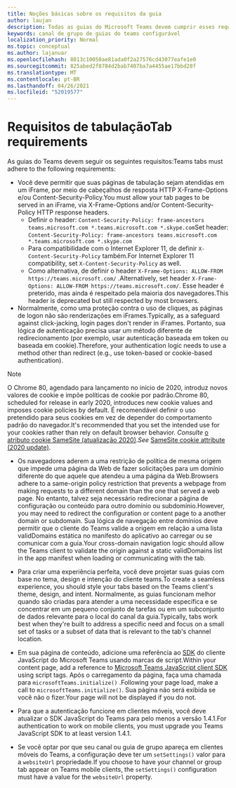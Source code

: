```yaml
---
title: Noções básicas sobre os requisitos da guia
author: laujan
description: Todas as guias do Microsoft Teams devem cumprir esses requisitos.
keywords: canal de grupo de guias do teams configurável
localization_priority: Normal
ms.topic: conceptual
ms.author: lajanuar
ms.openlocfilehash: 8013c10050ae81ada0f2a27576cd43077eafe1e0
ms.sourcegitcommit: 825abed2f8784d2bab7407ba7a4455ae17bbd28f
ms.translationtype: MT
ms.contentlocale: pt-BR
ms.lasthandoff: 04/26/2021
ms.locfileid: "52019577"
---
```

# <a name="tab-requirements"></a><span data-ttu-id="c7022-104">Requisitos de tabulação</span><span class="sxs-lookup"><span data-stu-id="c7022-104">Tab requirements</span></span>

<span data-ttu-id="c7022-105">As guias do Teams devem seguir os seguintes requisitos:</span><span class="sxs-lookup"><span data-stu-id="c7022-105">Teams tabs must adhere to the following requirements:</span></span>

* <span data-ttu-id="c7022-106">Você deve permitir que suas páginas de tabulação sejam atendidas em um iFrame, por meio de cabeçalhos de resposta HTTP X-Frame-Options e/ou Content-Security-Policy.</span><span class="sxs-lookup"><span data-stu-id="c7022-106">You must allow your tab pages to be served in an iFrame, via X-Frame-Options and/or Content-Security-Policy HTTP response headers.</span></span>
  * <span data-ttu-id="c7022-107">Definir o header: `Content-Security-Policy: frame-ancestors teams.microsoft.com *.teams.microsoft.com *.skype.com`</span><span class="sxs-lookup"><span data-stu-id="c7022-107">Set header: `Content-Security-Policy: frame-ancestors teams.microsoft.com *.teams.microsoft.com *.skype.com`</span></span>
  * <span data-ttu-id="c7022-108">Para compatibilidade com o Internet Explorer 11, de definir `X-Content-Security-Policy` também.</span><span class="sxs-lookup"><span data-stu-id="c7022-108">For Internet Explorer 11 compatibility, set `X-Content-Security-Policy` as well.</span></span>
  * <span data-ttu-id="c7022-109">Como alternativa, de definir o header `X-Frame-Options: ALLOW-FROM https://teams.microsoft.com/` .</span><span class="sxs-lookup"><span data-stu-id="c7022-109">Alternatively, set header `X-Frame-Options: ALLOW-FROM https://teams.microsoft.com/`.</span></span> <span data-ttu-id="c7022-110">Esse header é preterido, mas ainda é respeitado pela maioria dos navegadores.</span><span class="sxs-lookup"><span data-stu-id="c7022-110">This header is deprecated but still respected by most browsers.</span></span>
* <span data-ttu-id="c7022-111">Normalmente, como uma proteção contra o uso de cliques, as páginas de logon não são renderizações em iFrames.</span><span class="sxs-lookup"><span data-stu-id="c7022-111">Typically, as a safeguard against click-jacking, login pages don't render in iFrames.</span></span> <span data-ttu-id="c7022-112">Portanto, sua lógica de autenticação precisa usar um método diferente de redirecionamento (por exemplo, usar autenticação baseada em token ou baseada em cookie).</span><span class="sxs-lookup"><span data-stu-id="c7022-112">Therefore, your authentication logic needs to use a method other than redirect (e.g., use token-based or cookie-based authentication).</span></span>

> [!NOTE]
> <span data-ttu-id="c7022-113">O Chrome 80, agendado para lançamento no início de 2020, introduz novos valores de cookie e impõe políticas de cookie por padrão.</span><span class="sxs-lookup"><span data-stu-id="c7022-113">Chrome 80, scheduled for release in early 2020, introduces new cookie values and imposes cookie policies by default.</span></span> <span data-ttu-id="c7022-114">É recomendável definir o uso pretendido para seus cookies em vez de depender do comportamento padrão do navegador.</span><span class="sxs-lookup"><span data-stu-id="c7022-114">It's recommended that you set the intended use for your cookies rather than rely on default browser behavior.</span></span> <span data-ttu-id="c7022-115">*Consulte* [o atributo cookie SameSite (atualização 2020)](../../resources/samesite-cookie-update.md).</span><span class="sxs-lookup"><span data-stu-id="c7022-115">*See* [SameSite cookie attribute (2020 update)](../../resources/samesite-cookie-update.md).</span></span>

* <span data-ttu-id="c7022-116">Os navegadores aderem a uma restrição de política de mesma origem que impede uma página da Web de fazer solicitações para um domínio diferente do que aquele que atendeu a uma página da Web.</span><span class="sxs-lookup"><span data-stu-id="c7022-116">Browsers adhere to a same-origin policy restriction that prevents a webpage from making requests to a different domain than the one that served a web page.</span></span> <span data-ttu-id="c7022-117">No entanto, talvez seja necessário redirecionar a página de configuração ou conteúdo para outro domínio ou subdomínio.</span><span class="sxs-lookup"><span data-stu-id="c7022-117">However, you may need to redirect the configuration or content page to a another domain or subdomain.</span></span> <span data-ttu-id="c7022-118">Sua lógica de navegação entre domínios deve permitir que o cliente do Teams valide a origem em relação a uma lista validDomains estática no manifesto do aplicativo ao carregar ou se comunicar com a guia.</span><span class="sxs-lookup"><span data-stu-id="c7022-118">Your cross-domain navigation logic should allow the Teams client to validate the origin against a static validDomains list in the app manifest when loading or communicating with the tab.</span></span>

* <span data-ttu-id="c7022-119">Para criar uma experiência perfeita, você deve projetar suas guias com base no tema, design e intenção do cliente teams.</span><span class="sxs-lookup"><span data-stu-id="c7022-119">To create a seamless experience, you should style your tabs based on the Teams client's theme, design, and intent.</span></span> <span data-ttu-id="c7022-120">Normalmente, as guias funcionam melhor quando são criadas para atender a uma necessidade específica e se concentrar em um pequeno conjunto de tarefas ou em um subconjunto de dados relevante para o local do canal da guia.</span><span class="sxs-lookup"><span data-stu-id="c7022-120">Typically, tabs work best when they're built to address a specific need and focus on a small set of tasks or a subset of data that is relevant to the tab's channel location.</span></span>

* <span data-ttu-id="c7022-121">Em sua página de conteúdo, adicione uma referência ao [SDK](/javascript/api/overview/msteams-client) do cliente JavaScript do Microsoft Teams usando marcas de script.</span><span class="sxs-lookup"><span data-stu-id="c7022-121">Within your content page, add a reference to [Microsoft Teams JavaScript client SDK](/javascript/api/overview/msteams-client) using script tags.</span></span> <span data-ttu-id="c7022-122">Após o carregamento da página, faça uma chamada para `microsoftTeams.initialize()` .</span><span class="sxs-lookup"><span data-stu-id="c7022-122">Following your page load, make a call to `microsoftTeams.initialize()`.</span></span> <span data-ttu-id="c7022-123">Sua página não será exibida se você não o fizer.</span><span class="sxs-lookup"><span data-stu-id="c7022-123">Your page will not be displayed if you do not.</span></span>

* <span data-ttu-id="c7022-124">Para que a autenticação funcione em clientes móveis, você deve atualizar o SDK JavaScript do Teams para pelo menos a versão 1.4.1.</span><span class="sxs-lookup"><span data-stu-id="c7022-124">For authentication to work on mobile clients, you must upgrade you Teams JavaScript SDK to at least version 1.4.1.</span></span>

* <span data-ttu-id="c7022-125">Se você optar por que seu canal ou guia de grupo apareça em clientes móveis do Teams, a configuração deve ter um `setSettings()` valor para a `websiteUrl` propriedade.</span><span class="sxs-lookup"><span data-stu-id="c7022-125">If you choose to have your channel or group tab appear on Teams mobile clients, the `setSettings()` configuration must have a value for the `websiteUrl` property.</span></span>